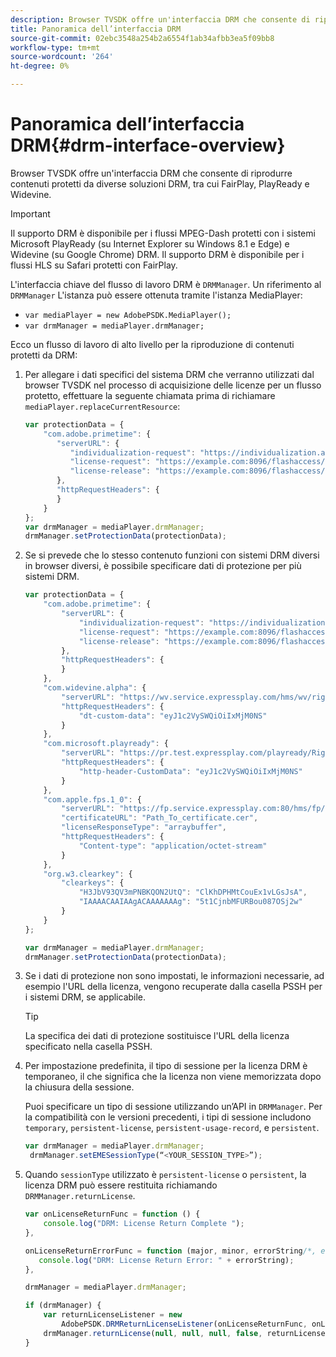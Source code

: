 ```yaml
---
description: Browser TVSDK offre un'interfaccia DRM che consente di riprodurre contenuti protetti da diverse soluzioni DRM, tra cui FairPlay, PlayReady e Widevine.
title: Panoramica dell’interfaccia DRM
source-git-commit: 02ebc3548a254b2a6554f1ab34afbb3ea5f09bb8
workflow-type: tm+mt
source-wordcount: '264'
ht-degree: 0%

---
```


# Panoramica dell’interfaccia DRM{#drm-interface-overview}

Browser TVSDK offre un&#39;interfaccia DRM che consente di riprodurre contenuti protetti da diverse soluzioni DRM, tra cui FairPlay, PlayReady e Widevine.

<!--<a id="section_59994F2059B245E996E0776214804A0A"></a>-->

>[!IMPORTANT]
>
>Il supporto DRM è disponibile per i flussi MPEG-Dash protetti con i sistemi Microsoft PlayReady (su Internet Explorer su Windows 8.1 e Edge) e Widevine (su Google Chrome) DRM. Il supporto DRM è disponibile per i flussi HLS su Safari protetti con FairPlay.

L&#39;interfaccia chiave del flusso di lavoro DRM è `DRMManager`. Un riferimento al `DRMManager` L&#39;istanza può essere ottenuta tramite l&#39;istanza MediaPlayer:

* `var mediaPlayer = new AdobePSDK.MediaPlayer();`
* `var drmManager = mediaPlayer.drmManager;`

<!--<a id="section_B7E8AD9A4D4F4BD9BA2A67ABC135D6F9"></a>-->

Ecco un flusso di lavoro di alto livello per la riproduzione di contenuti protetti da DRM:

1. Per allegare i dati specifici del sistema DRM che verranno utilizzati dal browser TVSDK nel processo di acquisizione delle licenze per un flusso protetto, effettuare la seguente chiamata prima di richiamare `mediaPlayer.replaceCurrentResource`:

   ```js
   var protectionData = { 
       "com.adobe.primetime": { 
          "serverURL": { 
             "individualization-request": "https://individualization.adobe.com/flashaccess/i15n/v5", 
             "license-request": "https://example.com:8096/flashaccess/req", 
             "license-release": "https://example.com:8096/flashaccess/req" 
          }, 
          "httpRequestHeaders": { 
          } 
       } 
   }; 
   var drmManager = mediaPlayer.drmManager; 
   drmManager.setProtectionData(protectionData);
   ```

1. Se si prevede che lo stesso contenuto funzioni con sistemi DRM diversi in browser diversi, è possibile specificare dati di protezione per più sistemi DRM.

   ```js
   var protectionData = { 
       "com.adobe.primetime": { 
           "serverURL": { 
               "individualization-request": "https://individualization.adobe.com/flashaccess/i15n/v5", 
               "license-request": "https://example.com:8096/flashaccess/req", 
               "license-release": "https://example.com:8096/flashaccess/req" 
           }, 
           "httpRequestHeaders": { 
           } 
       }, 
       "com.widevine.alpha": { 
           "serverURL": "https://wv.service.expressplay.com/hms/wv/rights/?ExpressPlayToken=<token value>", 
           "httpRequestHeaders": { 
               "dt-custom-data": "eyJ1c2VySWQiOiIxMjM0NS" 
           } 
       }, 
       "com.microsoft.playready": { 
           "serverURL": "https://pr.test.expressplay.com/playready/RightsManager.asmx?ExpressPlayToken=<token value>", 
           "httpRequestHeaders": { 
               "http-header-CustomData": "eyJ1c2VySWQiOiIxMjM0NS" 
           } 
       }, 
       "com.apple.fps.1_0": { 
           "serverURL": "https://fp.service.expressplay.com:80/hms/fp/rights/?ExpressPlayToken=<token value>", 
           "certificateURL": "Path_To_certificate.cer", 
           "licenseResponseType": "arraybuffer", 
           "httpRequestHeaders": { 
               "Content-type": "application/octet-stream" 
           } 
       }, 
       "org.w3.clearkey": { 
           "clearkeys": { 
               "H3JbV93QV3mPNBKQON2UtQ": "ClKhDPHMtCouEx1vLGsJsA", 
               "IAAAACAAIAAgACAAAAAAAg": "5t1CjnbMFURBou087OSj2w" 
           } 
       } 
   }; 
   
   var drmManager = mediaPlayer.drmManager; 
   drmManager.setProtectionData(protectionData);
   ```

1. Se i dati di protezione non sono impostati, le informazioni necessarie, ad esempio l&#39;URL della licenza, vengono recuperate dalla casella PSSH per i sistemi DRM, se applicabile.

   >[!TIP]
   >
   >La specifica dei dati di protezione sostituisce l&#39;URL della licenza specificato nella casella PSSH.

1. Per impostazione predefinita, il tipo di sessione per la licenza DRM è temporaneo, il che significa che la licenza non viene memorizzata dopo la chiusura della sessione.

   Puoi specificare un tipo di sessione utilizzando un’API in `DRMManager`.  Per la compatibilità con le versioni precedenti, i tipi di sessione includono `temporary`, `persistent-license`, `persistent-usage-record`, e `persistent`.

   ```js
   var drmManager = mediaPlayer.drmManager; 
    drmManager.setEMESessionType(“<YOUR_SESSION_TYPE>”); 
   ```

1. Quando `sessionType` utilizzato è `persistent-license` o `persistent`, la licenza DRM può essere restituita richiamando `DRMManager.returnLicense`.

   ```js
   var onLicenseReturnFunc = function () { 
       console.log("DRM: License Return Complete "); 
   }, 
   
   onLicenseReturnErrorFunc = function (major, minor, errorString/*, errorServerUrl*/) { 
      console.log("DRM: License Return Error: " + errorString); 
   }, 
   
   drmManager = mediaPlayer.drmManager; 
   
   if (drmManager) { 
       var returnLicenseListener = new  
           AdobePSDK.DRMReturnLicenseListener(onLicenseReturnFunc, onLicenseReturnErrorFunc); 
       drmManager.returnLicense(null, null, null, false, returnLicenseListener, drmLicense.session); 
   }
   ```
